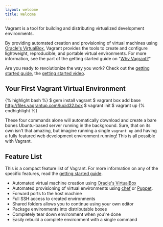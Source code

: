 ```yaml
---
layout: welcome
title: Welcome
---
```

Vagrant is a tool for building and distributing virtualized development environments.

By providing automated creation and provisioning of virtual machines
using [Oracle's VirtualBox](http://www.virtualbox.org), Vagrant provides
the tools to create and configure lightweight, reproducible, and portable
virtual environments. For more information, see the part of the
getting started guide on "[Why Vagrant?](/docs/getting-started/why.html)"

Are you ready to revolutionize the way you work? Check out
the [getting started guide](/docs/getting-started/index.html), the
[getting started video](http://vimeo.com/9976342).

## Your First Vagrant Virtual Environment

{% highlight bash %}
$ gem install vagrant
$ vagrant box add base http://files.vagrantup.com/lucid32.box
$ vagrant init
$ vagrant up
{% endhighlight %}

These four commands alone will automatically download and create a bare bones
Ubuntu-based server running in the background. Sure, that on its own isn't
that amazing, but imagine running a single `vagrant up` and having a fully
featured web development environment running! This is all possible with Vagrant.

## Feature List

This is a compact feature list of Vagrant. For more information on any of
the specific features, read the [getting started guide](/docs/getting-started/index.html).

* Automated virtual machine creation using [Oracle's VirtualBox](http://www.virtualbox.org)
* Automated provisioning of virtual environments using [chef](http://www.opscode.com/chef) or [Puppet](http://www.puppetlabs.com/puppet).
* Forward ports to the host machine
* Full SSH access to created environments
* Shared folders allows you to continue using your own editor
* Package environments into distributable boxes
* Completely tear down environment when you're done
* Easily rebuild a complete environment with a single command
